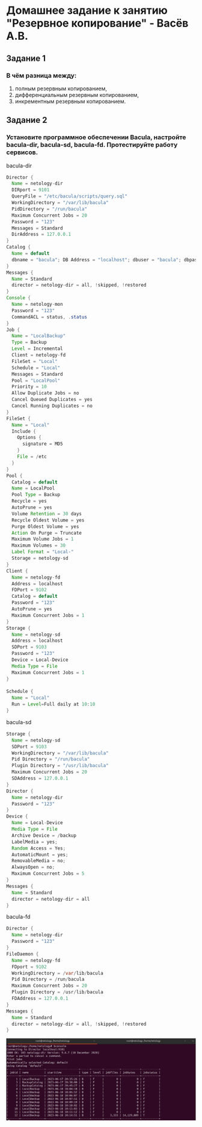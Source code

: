 # Домашнее задание к занятию "Резервное копирование" - Васёв А.В.

## Задание 1
### В чём разница между:
1. полным резервным копированием,
2. дифференциальным резервным копированием,
3. инкрементным резервным копированием.

## Задание 2
### Установите программное обеспечении Bacula, настройте bacula-dir, bacula-sd, bacula-fd. Протестируйте работу сервисов.

bacula-dir
```java
Director {
  Name = netology-dir
  DIRport = 9101
  QueryFile = "/etc/bacula/scripts/query.sql"
  WorkingDirectory = "/var/lib/bacula"
  PidDirectory = "/run/bacula"
  Maximum Concurrent Jobs = 20
  Password = "123"
  Messages = Standard
  DirAddress = 127.0.0.1
}
Catalog {
  Name = default
  dbname = "bacula"; DB Address = "localhost"; dbuser = "bacula"; dbpassword = "12345678"
}
Messages {
  Name = Standard
  director = netology-dir = all, !skipped, !restored
}
Console {
  Name = netology-mon
  Password = "123"
  CommandACL = status, .status
}
Job {
  Name = "LocalBackup"
  Type = Backup
  Level = Incremental
  Client = netology-fd
  FileSet = "Local"
  Schedule = "Local"
  Messages = Standard
  Pool = "LocalPool"
  Priority = 10
  Allow Duplicate Jobs = no
  Cancel Queued Duplicates = yes
  Cancel Running Duplicates = no
}
FileSet {
  Name = "Local"
  Include {
    Options {
      signature = MD5
    }
    File = /etc
  }
}
Pool {
  Catalog = default
  Name = LocalPool
  Pool Type = Backup
  Recycle = yes
  AutoPrune = yes
  Volume Retention = 30 days
  Recycle Oldest Volume = yes
  Purge Oldest Volume = yes
  Action On Purge = Truncate
  Maximum Volume Jobs = 1
  Maximum Volumes = 30
  Label Format = "Local-"
  Storage = netology-sd
}
Client {
  Name = netology-fd
  Address = localhost
  FDPort = 9102
  Catalog = default
  Password = "123"
  AutoPrune = yes
  Maximum Concurrent Jobs = 1
}
Storage {
  Name = netology-sd
  Address = localhost
  SDPort = 9103
  Password = "123"
  Device = Local-Device
  Media Type = File
  Maximum Concurrent Jobs = 1
}

Schedule {
  Name = "Local"
  Run = Level=Full daily at 10:10
}
```

bacula-sd
```java
Storage {
  Name = netology-sd
  SDPort = 9103
  WorkingDirectory = "/var/lib/bacula"
  Pid Directory = "/run/bacula"
  Plugin Directory = "/usr/lib/bacula"
  Maximum Concurrent Jobs = 20
  SDAddress = 127.0.0.1
}
Director {
  Name = netology-dir
  Password = "123"
}
Device {
  Name = Local-Device
  Media Type = File
  Archive Device = /backup
  LabelMedia = yes;
  Random Access = Yes;
  AutomaticMount = yes;
  RemovableMedia = no;
  AlwaysOpen = no;
  Maximum Concurrent Jobs = 5
}
Messages {
  Name = Standard
  director = netology-dir = all
}
```

bacula-fd
```java
Director {
  Name = netology-dir
  Password = "123"
}
FileDaemon {
  Name = netology-fd
  FDport = 9102
  WorkingDirectory = /var/lib/bacula
  Pid Directory = /run/bacula
  Maximum Concurrent Jobs = 20
  Plugin Directory = /usr/lib/bacula
  FDAddress = 127.0.0.1
}
Messages {
  Name = Standard
  director = netology-dir = all, !skipped, !restored
}
```
![alt text](https://github.com/rus42/Backup/blob/main/Task_2.png)
